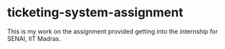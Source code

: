 # ticketing-system-assignment
This is my work on the assignment provided getting into the internship for SENAI, IIT Madras.
